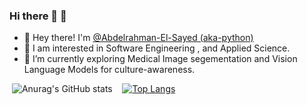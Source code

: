 ### Hi there 👋 🧠
- 👋 Hey there! I'm [@Abdelrahman-El-Sayed (aka-python)](https://www.linkedin.com/in/python-arch/)
- 👀 I am interested in Software Engineering , and Applied Science.
- 🌱 I’m currently exploring Medical Image segementation and Vision Language Models for culture-awareness.
<!-- [![Gmail](https://img.shields.io/badge/abdelrahman.elsayed@ejust.edu.eg-D14836?style=flat-square&logo=gmail&logoColor=white&link=mailto:abdelrahman.elsayed@ejust.edu.eg)](mailto:abdelrahman.elsayed@ejust.edu.eg)
[![Linkedin Badge](https://img.shields.io/badge/-abdelrahmanelsayed-blue?style=flat-square&logo=Linkedin&logoColor=white&link=https://www.linkedin.com/in/abdelrahman-el-sayed-289464275/)](https://www.linkedin.com/in/abdelrahman-el-sayed-289464275/)
--- -->


<!--
**python-arch/python-arch** is a ✨ _special_ ✨ repository because its `README.md` (this file) appears on your GitHub profile.

Here are some ideas to get you started:

- 🔭 I’m currently working on ...
- 🌱 I’m currently learning ...
- 👯 I’m looking to collaborate on ...
- 🤔 I’m looking for help with ...
- 💬 Ask me about ...
- 📫 How to reach me: ...
- 😄 Pronouns: ...
- ⚡ Fun fact: ...
-->

&nbsp;![Anurag's GitHub stats](https://github-readme-stats.vercel.app/api?username=python-arch&count_private=true&theme=cobalt)&nbsp;&nbsp;&nbsp;
[![Top Langs](https://github-readme-stats.vercel.app/api/top-langs/?username=ahmedheakl&exclude_repo=JupyterNotebookRepo&hide=jupyter%20notebook,pure%20basic,purebasic,less,scss&layout=compact&hide_title=true&langs_count=8)](https://github.com/anuraghazra/github-readme-stats)
